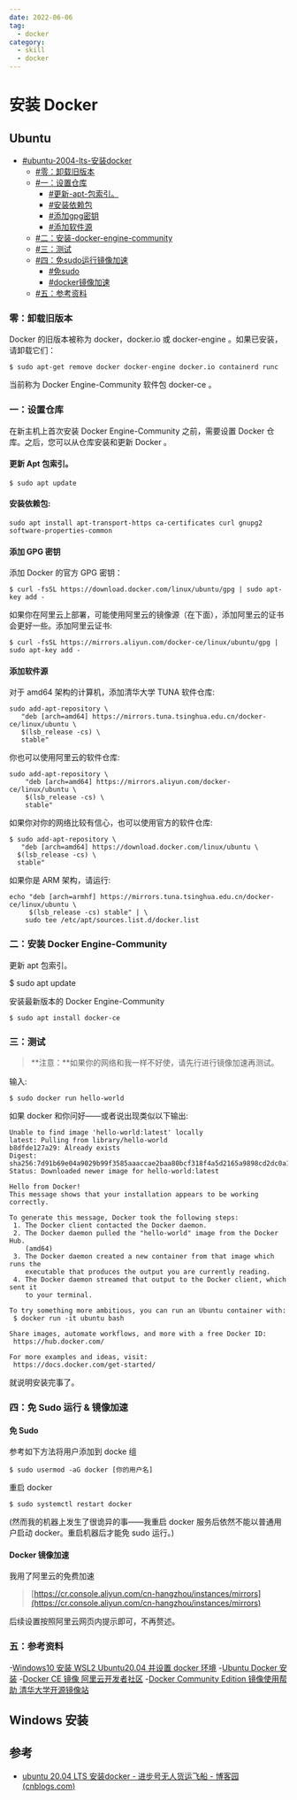 ```yaml
---
date: 2022-06-06
tag:
  - docker
category:
  - skill
  - docker
---
```



# 安装 Docker

## Ubuntu
* [#ubuntu-2004-lts-安装docker](.//)
	* [#零：卸载旧版本](.//)
	* [#一：设置仓库](.//)
		* [#更新-apt-包索引。](.//)
		* [#安装依赖包](.//)
		* [#添加gpg密钥](.//)
		* [#添加软件源](.//)
	* [#二：安装-docker-engine-community](.//)
	* [#三：测试](.//)
	* [#四：免sudo运行镜像加速](.//)
		* [#免sudo](.//)
		* [#docker镜像加速](.//)
	* [#五：参考资料](.//)

### 零：卸载旧版本

Docker 的旧版本被称为 docker，docker.io 或 docker-engine 。如果已安装，请卸载它们：

```
$ sudo apt-get remove docker docker-engine docker.io containerd runc
```

当前称为 Docker Engine-Community 软件包 docker-ce 。

### 一：设置仓库

在新主机上首次安装 Docker Engine-Community 之前，需要设置 Docker 仓库。之后，您可以从仓库安装和更新 Docker 。

#### 更新 Apt 包索引。

```
$ sudo apt update
```

#### 安装依赖包:

```
sudo apt install apt-transport-https ca-certificates curl gnupg2 software-properties-common
```

#### 添加 GPG 密钥

添加 Docker 的官方 GPG 密钥：

```
$ curl -fsSL https://download.docker.com/linux/ubuntu/gpg | sudo apt-key add -
```

如果你在阿里云上部署，可能使用阿里云的镜像源（在下面），添加阿里云的证书会更好一些。添加阿里云证书:

```
$ curl -fsSL https://mirrors.aliyun.com/docker-ce/linux/ubuntu/gpg | sudo apt-key add -
```

#### 添加软件源

对于 amd64 架构的计算机，添加清华大学 TUNA 软件仓库:

```
sudo add-apt-repository \
   "deb [arch=amd64] https://mirrors.tuna.tsinghua.edu.cn/docker-ce/linux/ubuntu \
   $(lsb_release -cs) \
   stable"
```

你也可以使用阿里云的软件仓库:

```
sudo add-apt-repository \
    "deb [arch=amd64] https://mirrors.aliyun.com/docker-ce/linux/ubuntu \
    $(lsb_release -cs) \
    stable"
```

如果你对你的网络比较有信心，也可以使用官方的软件仓库:

```
$ sudo add-apt-repository \
   "deb [arch=amd64] https://download.docker.com/linux/ubuntu \
  $(lsb_release -cs) \
  stable"
```

如果你是 ARM 架构，请运行:

```
echo "deb [arch=armhf] https://mirrors.tuna.tsinghua.edu.cn/docker-ce/linux/ubuntu \
     $(lsb_release -cs) stable" | \
    sudo tee /etc/apt/sources.list.d/docker.list
```

### 二：安装 Docker Engine-Community

更新 apt 包索引。

$ sudo apt update

安装最新版本的 Docker Engine-Community

```
$ sudo apt install docker-ce
```

### 三：测试

> **注意：**如果你的网络和我一样不好使，请先行进行镜像加速再测试。

输入:

```
$ sudo docker run hello-world
```

如果 docker 和你问好——或者说出现类似以下输出:

```
Unable to find image 'hello-world:latest' locally
latest: Pulling from library/hello-world
b8dfde127a29: Already exists 
Digest: sha256:7d91b69e04a9029b99f3585aaaccae2baa80bcf318f4a5d2165a9898cd2dc0a1
Status: Downloaded newer image for hello-world:latest

Hello from Docker!
This message shows that your installation appears to be working correctly.

To generate this message, Docker took the following steps:
 1. The Docker client contacted the Docker daemon.
 2. The Docker daemon pulled the "hello-world" image from the Docker Hub.
    (amd64)
 3. The Docker daemon created a new container from that image which runs the
    executable that produces the output you are currently reading.
 4. The Docker daemon streamed that output to the Docker client, which sent it
    to your terminal.

To try something more ambitious, you can run an Ubuntu container with:
 $ docker run -it ubuntu bash

Share images, automate workflows, and more with a free Docker ID:
 https://hub.docker.com/

For more examples and ideas, visit:
 https://docs.docker.com/get-started/
```

就说明安装完事了。

### 四：免 Sudo 运行 & 镜像加速

#### 免 Sudo

参考如下方法将用户添加到 docke 组

```
$ sudo usermod -aG docker [你的用户名]
```

重启 docker

```
$ sudo systemctl restart docker
```

(然而我的机器上发生了很诡异的事——我重启 docker 服务后依然不能以普通用户启动 docker。重启机器后才能免 sudo 运行。)

#### Docker 镜像加速

我用了阿里云的免费加速

> [https://cr.console.aliyun.com/cn-hangzhou/instances/mirrors](https://cr.console.aliyun.com/cn-hangzhou/instances/mirrors)

后续设置按照阿里云网页内提示即可，不再赘述。

### 五：参考资料

-[Windows10 安装 WSL2 Ubuntu20.04 并设置 docker 环境](https://blog.csdn.net/kingsleyluoxin/article/details/105725042)
-[Ubuntu Docker 安装](https://www.runoob.com/docker/ubuntu-docker-install.html)
-[Docker CE 镜像 阿里云开发者社区](https://developer.aliyun.com/mirror/docker-ce?spm=a2c6h.13651102.0.0.3e221b11TQHd3u)
-[Docker Community Edition 镜像使用帮助 清华大学开源镜像站](https://mirrors.tuna.tsinghua.edu.cn/help/docker-ce/)



## Windows 安装






## 参考

- [ubuntu 20.04 LTS 安装docker - 进步号无人货运飞船 - 博客园 (cnblogs.com)](https://www.cnblogs.com/songxi/p/12788249.html)
